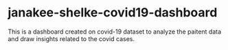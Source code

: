 # janakee-shelke-covid19-dashboard
This is a dashboard created on covid-19 dataset to analyze the paitent data and draw insights related to the covid cases.
